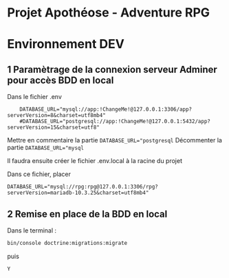 # Projet Apothéose - Adventure RPG

# Environnement DEV

## 1 Paramètrage de la connexion serveur Adminer pour accès BDD en local

Dans le fichier .env
```env
    DATABASE_URL="mysql://app:!ChangeMe!@127.0.0.1:3306/app?serverVersion=8&charset=utf8mb4"
    #DATABASE_URL="postgresql://app:!ChangeMe!@127.0.0.1:5432/app?serverVersion=15&charset=utf8"
```
Mettre en commentaire la partie `DATABASE_URL="postgresql`
Décommenter la partie `DATABASE_URL="mysql`

Il faudra ensuite créer le fichier .env.local à la racine du projet

Dans ce fichier, placer 

```env
DATABASE_URL="mysql://rpg:rpg@127.0.0.1:3306/rpg?serverVersion=mariadb-10.3.25&charset=utf8mb4"
```

## 2 Remise en place de la BDD en local

Dans le terminal : 
```bash
bin/console doctrine:migrations:migrate  
```
puis 
```bash
Y
```